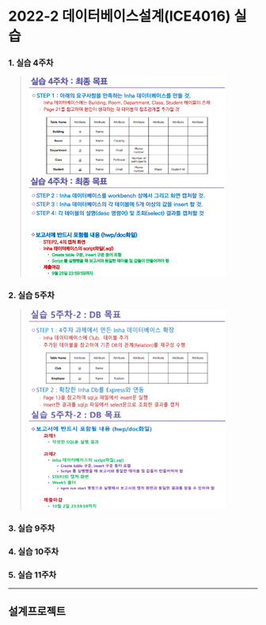 # 2022-2 데이터베이스설계(ICE4016) 실습
### 1. 실습 4주차

> <img alt="실습 4주차 과제 설명1" src="./images/week4_req1.PNG" width="400" height="200">
> <img alt="실습 4주차 과제 설명2" src="./images/week4_req2.PNG" width="400" height="200">

### 2. 실습 5주차

> <img alt="실습 5주차 과제 설명1" src="./images/week5_req1.PNG" width="400" height="200">
> <img alt="실습 5주차 과제 설명2" src="./images/week5_req2.PNG" width="400" height="200">

### 3. 실습 9주차
### 4. 실습 10주차
### 5. 실습 11주차
---
## 설계프로젝트
